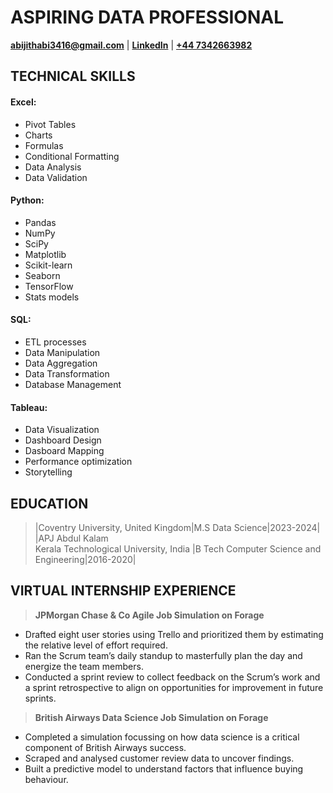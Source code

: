 # ASPIRING DATA PROFESSIONAL 
**[abijithabi3416@gmail.com](mailto:abijithabi3416@gmail.com)** | 
**[LinkedIn](https://www.linkedin.com/in/abijithpandath/)** |
**[+44 7342663982](https://wa.me/message/NGSD2WRRP5W5F1)**


## TECHNICAL SKILLS

#### Excel:

- Pivot Tables
- Charts
- Formulas
- Conditional Formatting
- Data Analysis
- Data Validation <br>

#### Python:

- Pandas
- NumPy
- SciPy
- Matplotlib
- Scikit-learn
- Seaborn
- TensorFlow
- Stats models <br>

#### SQL:

- ETL processes
- Data Manipulation
- Data Aggregation
- Data Transformation
- Database Management <br>

#### Tableau:

- Data Visualization
- Dashboard Design
- Dasboard Mapping
- Performance optimization
- Storytelling <br>

## EDUCATION					       		
> |Coventry University, United Kingdom|M.S Data Science|2023-2024|
> |APJ Abdul Kalam<br>Kerala Technological University, India |B Tech Computer Science and Engineering|2016-2020|


## VIRTUAL INTERNSHIP EXPERIENCE
>**JPMorgan Chase & Co Agile Job Simulation on Forage**
- Drafted eight user stories using Trello and prioritized them by estimating the relative level of effort required. 
- Ran the Scrum team’s daily standup to masterfully plan the day and energize the team members. 
- Conducted a sprint review to collect feedback on the Scrum’s work and a sprint retrospective to align on opportunities for improvement in future sprints.
 
>**British Airways Data Science Job Simulation on Forage**
- Completed a simulation focussing on how data science is a critical component of British Airways success. 
- Scraped and analysed customer review data to uncover findings. 
- Built a predictive model to understand factors that influence buying behaviour.
